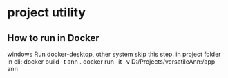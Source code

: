 # project utility

## How to run in Docker

windows Run docker-desktop, other system skip this step.
in project folder in cli:
docker build -t ann .
docker run -it -v D:/Projects/versatileAnn:/app ann

